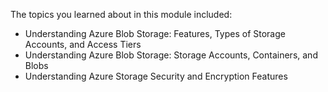 The topics you learned about in this module included:

* Understanding Azure Blob Storage: Features, Types of Storage Accounts, and Access Tiers
* Understanding Azure Blob Storage: Storage Accounts, Containers, and Blobs
* Understanding Azure Storage Security and Encryption Features
